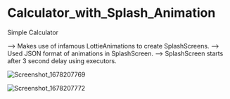 # Calculator_with_Splash_Animation
Simple Calculator


--> Makes use of infamous LottieAnimations to create SplashScreens. 
--> Used JSON format of animations in SplashScreen.
--> SplashScreen starts after 3 second delay using executors.


![Screenshot_1678207769](https://user-images.githubusercontent.com/108234210/223491642-2b2b8f67-7147-47d9-9d28-ea82a90d2677.png)

![Screenshot_1678207772](https://user-images.githubusercontent.com/108234210/223491694-1dbe3f3b-8c54-4e13-9278-e4d76189a2b7.png)
